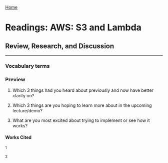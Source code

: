 [Home](README.md)
 
# Readings: AWS: S3 and Lambda
 
## Review, Research, and Discussion
 
---------------

### Vocabulary terms


### Preview

1) Which 3 things had you heard about previously and now have better clarity on?
  


2) Which 3 things are you hoping to learn more about in the upcoming lecture/demo?


 

3) What are you most excited about trying to implement or see how it works?

 
#### Works Cited
 
<sup>1</sup> 

<sup>2</sup> 